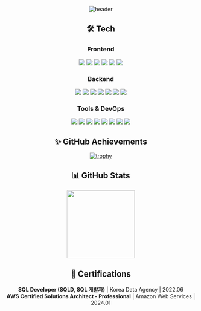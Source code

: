<div align="center">

![header](https://capsule-render.vercel.app/api?type=rounded&color=a3dcbe&height=200&text=HyeonSook&fontSize=70&animation=fadeIn&fontColor=ffffff)


## 🛠 Tech
### Frontend
<img src="https://img.shields.io/badge/React-61DAFB?style=for-the-badge&logo=React&logoColor=black"/>
<img src="https://img.shields.io/badge/Next.js-000000?style=for-the-badge&logo=Next.js&logoColor=white"/>
<img src="https://img.shields.io/badge/JavaScript-F7DF1E?style=for-the-badge&logo=JavaScript&logoColor=black"/>
<img src="https://img.shields.io/badge/TypeScript-3178C6?style=for-the-badge&logo=TypeScript&logoColor=white"/>
<img src="https://img.shields.io/badge/Redux-764ABC?style=for-the-badge&logo=Redux&logoColor=white"/>
<img src="https://img.shields.io/badge/Tailwind-06B6D4?style=for-the-badge&logo=Tailwind%20CSS&logoColor=white"/>

### Backend
<img src="https://img.shields.io/badge/Java-007396?style=for-the-badge&logo=Java&logoColor=white"/>
<img src="https://img.shields.io/badge/Spring-6DB33F?style=for-the-badge&logo=Spring&logoColor=white"/>
<img src="https://img.shields.io/badge/Spring%20Boot-6DB33F?style=for-the-badge&logo=Spring%20Boot&logoColor=white"/>
<img src="https://img.shields.io/badge/Node.js-339933?style=for-the-badge&logo=Node.js&logoColor=white"/>
<img src="https://img.shields.io/badge/MySQL-4479A1?style=for-the-badge&logo=MySQL&logoColor=white"/>
<img src="https://img.shields.io/badge/PostgreSQL-4169E1?style=for-the-badge&logo=PostgreSQL&logoColor=white"/>
<img src="https://img.shields.io/badge/MongoDB-47A248?style=for-the-badge&logo=MongoDB&logoColor=white"/>

### Tools & DevOps
<img src="https://img.shields.io/badge/Git-F05032?style=for-the-badge&logo=Git&logoColor=white"/>
<img src="https://img.shields.io/badge/GitHub-181717?style=for-the-badge&logo=GitHub&logoColor=white"/>
<img src="https://img.shields.io/badge/AWS-232F3E?style=for-the-badge&logo=Amazon%20AWS&logoColor=white"/>
<img src="https://img.shields.io/badge/Docker-2496ED?style=for-the-badge&logo=Docker&logoColor=white"/>
<img src="https://img.shields.io/badge/Notion-000000?style=for-the-badge&logo=Notion&logoColor=white"/>
<img src="https://img.shields.io/badge/Slack-4A154B?style=for-the-badge&logo=Slack&logoColor=white"/>
<img src="https://img.shields.io/badge/Discord-5865F2?style=for-the-badge&logo=Discord&logoColor=white"/>
<img src="https://img.shields.io/badge/Postman-FF6C37?style=for-the-badge&logo=Postman&logoColor=white"/>

## ✨ GitHub Achievements

[![trophy](https://github-profile-trophy.vercel.app/?username=platinum57&theme=nord&row=2&column=4)](https://github.com/ryo-ma/github-profile-trophy)



## 📊 GitHub Stats
<p>
  <img height="180em" src="https://github-readme-stats.vercel.app/api?username=platinum57&show_icons=true&include_all_commits=true&bg_color=20232a&border_color=58A6FF&title_color=58A6FF&text_color=fff&icon_color=58A6FF"/>
</p>

## 📜 Certifications
**SQL Developer (SQLD, SQL 개발자)** | Korea Data Agency | 2022.06 <br/>
**AWS Certified Solutions Architect - Professional** | Amazon Web Services | 2024.01

</div>
